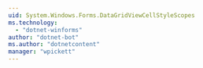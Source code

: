 ```yaml
---
uid: System.Windows.Forms.DataGridViewCellStyleScopes
ms.technology: 
  - "dotnet-winforms"
author: "dotnet-bot"
ms.author: "dotnetcontent"
manager: "wpickett"
---
```

